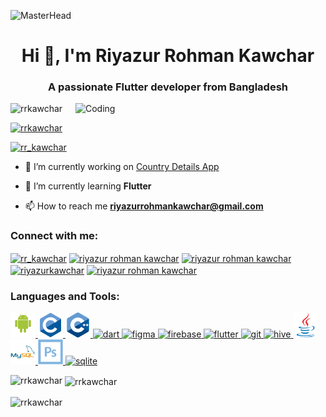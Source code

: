 ![MasterHead](https://media.licdn.com/dms/image/C4E16AQGEEIeddIohoA/profile-displaybackgroundimage-shrink_350_1400/0/1649581450254?e=1698278400&v=beta&t=8OvKsANp0vhUjJBUr_Z5vlop7RXX40dn1tDhJgFgH8w)
<h1 align="center">Hi 👋, I'm Riyazur Rohman Kawchar</h1>
<h3 align="center">A passionate Flutter developer from Bangladesh</h3>
<img align="right" alt="Coding" width="400" src="https://www.pixelcrayons.com/blog/wp-content/uploads/2021/08/great-coder.gif">

<p align="left"> <img src="https://komarev.com/ghpvc/?username=rrkawchar&label=Profile%20views&color=0e75b6&style=flat" alt="rrkawchar" /> </p>

<p align="left"> <a href="https://github.com/ryo-ma/github-profile-trophy"><img src="https://github-profile-trophy.vercel.app/?username=rrkawchar" alt="rrkawchar" /></a> </p>

<p align="left"> <a href="https://twitter.com/rr_kawchar" target="blank"><img src="https://img.shields.io/twitter/follow/rr_kawchar?logo=twitter&style=for-the-badge" alt="rr_kawchar" /></a> </p>

- 🔭 I’m currently working on [Country Details App](https://github.com/RRKawchar/country_details_app.git)

- 🌱 I’m currently learning **Flutter**
- 📫 How to reach me **riyazurrohmankawchar@gmail.com**

<h3 align="left">Connect with me:</h3>
<p align="left">
<a href="https://twitter.com/rr_kawchar" target="blank"><img align="center" src="https://raw.githubusercontent.com/rahuldkjain/github-profile-readme-generator/master/src/images/icons/Social/twitter.svg" alt="rr_kawchar" height="30" width="40" /></a>
<a href="https://linkedin.com/in/riyazur rohman kawchar" target="blank"><img align="center" src="https://raw.githubusercontent.com/rahuldkjain/github-profile-readme-generator/master/src/images/icons/Social/linked-in-alt.svg" alt="riyazur rohman kawchar" height="30" width="40" /></a>
<a href="https://fb.com/riyazur rohman kawchar" target="blank"><img align="center" src="https://raw.githubusercontent.com/rahuldkjain/github-profile-readme-generator/master/src/images/icons/Social/facebook.svg" alt="riyazur rohman kawchar" height="30" width="40" /></a>
<a href="https://instagram.com/riyazurkawchar" target="blank"><img align="center" src="https://raw.githubusercontent.com/rahuldkjain/github-profile-readme-generator/master/src/images/icons/Social/instagram.svg" alt="riyazurkawchar" height="30" width="40" /></a>
<a href="https://www.youtube.com/c/riyazur rohman kawchar" target="blank"><img align="center" src="https://raw.githubusercontent.com/rahuldkjain/github-profile-readme-generator/master/src/images/icons/Social/youtube.svg" alt="riyazur rohman kawchar" height="30" width="40" /></a>
</p>

<h3 align="left">Languages and Tools:</h3>
<p align="left"> <a href="https://developer.android.com" target="_blank" rel="noreferrer"> <img src="https://raw.githubusercontent.com/devicons/devicon/master/icons/android/android-original-wordmark.svg" alt="android" width="40" height="40"/> </a> <a href="https://www.cprogramming.com/" target="_blank" rel="noreferrer"> <img src="https://raw.githubusercontent.com/devicons/devicon/master/icons/c/c-original.svg" alt="c" width="40" height="40"/> </a> <a href="https://www.w3schools.com/cpp/" target="_blank" rel="noreferrer"> <img src="https://raw.githubusercontent.com/devicons/devicon/master/icons/cplusplus/cplusplus-original.svg" alt="cplusplus" width="40" height="40"/> </a> <a href="https://dart.dev" target="_blank" rel="noreferrer"> <img src="https://www.vectorlogo.zone/logos/dartlang/dartlang-icon.svg" alt="dart" width="40" height="40"/> </a> <a href="https://www.figma.com/" target="_blank" rel="noreferrer"> <img src="https://www.vectorlogo.zone/logos/figma/figma-icon.svg" alt="figma" width="40" height="40"/> </a> <a href="https://firebase.google.com/" target="_blank" rel="noreferrer"> <img src="https://www.vectorlogo.zone/logos/firebase/firebase-icon.svg" alt="firebase" width="40" height="40"/> </a> <a href="https://flutter.dev" target="_blank" rel="noreferrer"> <img src="https://www.vectorlogo.zone/logos/flutterio/flutterio-icon.svg" alt="flutter" width="40" height="40"/> </a> <a href="https://git-scm.com/" target="_blank" rel="noreferrer"> <img src="https://www.vectorlogo.zone/logos/git-scm/git-scm-icon.svg" alt="git" width="40" height="40"/> </a> <a href="https://hive.apache.org/" target="_blank" rel="noreferrer"> <img src="https://www.vectorlogo.zone/logos/apache_hive/apache_hive-icon.svg" alt="hive" width="40" height="40"/> </a> <a href="https://www.java.com" target="_blank" rel="noreferrer"> <img src="https://raw.githubusercontent.com/devicons/devicon/master/icons/java/java-original.svg" alt="java" width="40" height="40"/> </a> <a href="https://www.mysql.com/" target="_blank" rel="noreferrer"> <img src="https://raw.githubusercontent.com/devicons/devicon/master/icons/mysql/mysql-original-wordmark.svg" alt="mysql" width="40" height="40"/> </a> <a href="https://www.photoshop.com/en" target="_blank" rel="noreferrer"> <img src="https://raw.githubusercontent.com/devicons/devicon/master/icons/photoshop/photoshop-line.svg" alt="photoshop" width="40" height="40"/> </a> <a href="https://www.sqlite.org/" target="_blank" rel="noreferrer"> <img src="https://www.vectorlogo.zone/logos/sqlite/sqlite-icon.svg" alt="sqlite" width="40" height="40"/> </a> </p>

<p><img align="left" src="https://github-readme-stats.vercel.app/api/top-langs?username=rrkawchar&show_icons=true&locale=en&layout=compact" alt="rrkawchar" /></p>

<p>&nbsp;<img align="center" src="https://github-readme-stats.vercel.app/api?username=rrkawchar&show_icons=true&locale=en" alt="rrkawchar" /></p>

<p><img align="center" src="https://github-readme-streak-stats.herokuapp.com/?user=rrkawchar&" alt="rrkawchar" /></p>
